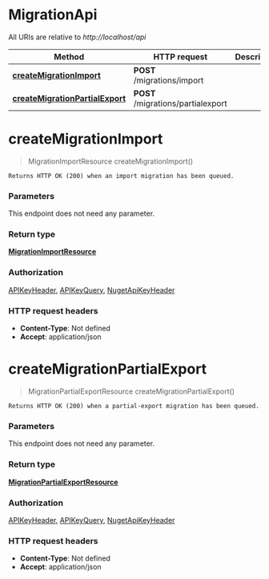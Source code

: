# MigrationApi

All URIs are relative to *http://localhost/api*

Method | HTTP request | Description
------------- | ------------- | -------------
[**createMigrationImport**](MigrationApi.md#createMigrationImport) | **POST** /migrations/import | 
[**createMigrationPartialExport**](MigrationApi.md#createMigrationPartialExport) | **POST** /migrations/partialexport | 


<a name="createMigrationImport"></a>
# **createMigrationImport**
> MigrationImportResource createMigrationImport()



    Returns HTTP OK (200) when an import migration has been queued.

### Parameters
This endpoint does not need any parameter.

### Return type

[**MigrationImportResource**](../model/MigrationImportResource.md)

### Authorization

[APIKeyHeader](../README.md#APIKeyHeader), [APIKeyQuery](../README.md#APIKeyQuery), [NugetApiKeyHeader](../README.md#NugetApiKeyHeader)

### HTTP request headers

- **Content-Type**: Not defined
- **Accept**: application/json

<a name="createMigrationPartialExport"></a>
# **createMigrationPartialExport**
> MigrationPartialExportResource createMigrationPartialExport()



    Returns HTTP OK (200) when a partial-export migration has been queued.

### Parameters
This endpoint does not need any parameter.

### Return type

[**MigrationPartialExportResource**](../model/MigrationPartialExportResource.md)

### Authorization

[APIKeyHeader](../README.md#APIKeyHeader), [APIKeyQuery](../README.md#APIKeyQuery), [NugetApiKeyHeader](../README.md#NugetApiKeyHeader)

### HTTP request headers

- **Content-Type**: Not defined
- **Accept**: application/json

